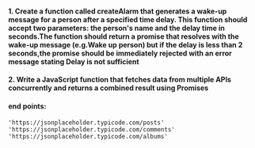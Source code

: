 #### 1. Create a function called createAlarm that generates a wake-up message for a person after a specified time delay. This function should accept two parameters: the person's name and the delay time in seconds.The function should return a promise that resolves with the wake-up message (e.g.Wake up person) but if the delay is less than 2 seconds,the promise should be immediately rejected with an error message stating Delay is not sufficient

#### 2. Write a JavaScript function that fetches data from multiple APIs concurrently and returns a combined result using Promises
#### end points: 
`'https://jsonplaceholder.typicode.com/posts'`
`'https://jsonplaceholder.typicode.com/comments'`
`'https://jsonplaceholder.typicode.com/albums'`